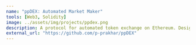 ```yaml
---
name: "ppDEX: Automated Market Maker"
tools: [Web3, Solidity]
image: ../assets/img/projects/ppdex.png
description: A protocol for automated token exchange on Ethereum. Designed around ease-of-use, censorship resistance, and zero rent extraction. Useful for traders and functions particularily well as a component of other smart contracts which require guaranteed on-chain liquidity.
external_url: "https://github.com/p-prakhar/ppDEX"
---
```



